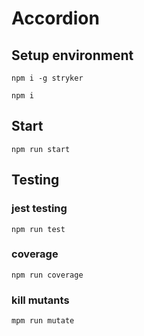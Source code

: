 # Accordion

## Setup environment

``` npm i -g stryker ```

``` npm i ```


## Start

``` npm run start ``` 

## Testing

### jest testing

``` npm run test ```

### coverage

``` npm run coverage ```

### kill mutants

``` mpm run mutate ```
